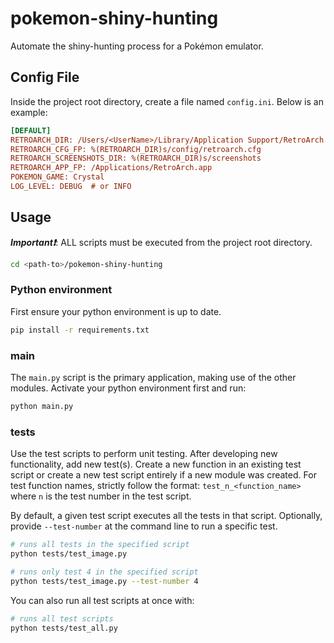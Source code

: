 # pokemon-shiny-hunting

Automate the shiny-hunting process for a Pokémon emulator.

## Config File

Inside the project root directory, create a file named `config.ini`. Below is an example:

```ini
[DEFAULT]
RETROARCH_DIR: /Users/<UserName>/Library/Application Support/RetroArch
RETROARCH_CFG_FP: %(RETROARCH_DIR)s/config/retroarch.cfg
RETROARCH_SCREENSHOTS_DIR: %(RETROARCH_DIR)s/screenshots
RETROARCH_APP_FP: /Applications/RetroArch.app
POKEMON_GAME: Crystal
LOG_LEVEL: DEBUG  # or INFO
```

## Usage

***Important❗***: ALL scripts must be executed from the project root directory.

```bash
cd <path-to>/pokemon-shiny-hunting
```

### Python environment

First ensure your python environment is up to date.

```bash
pip install -r requirements.txt
```

### main

The `main.py` script is the primary application, making use of the other modules. Activate your python environment first and run:

```bash
python main.py
```

### tests

Use the test scripts to perform unit testing. After developing new functionality, add new test(s). Create a new function in an existing test script or create a new test script entirely if a new module was created. For test function names, strictly follow the format: `test_n_<function_name>` where `n` is the test number in the test script.

By default, a given test script executes all the tests in that script. Optionally, provide `--test-number` at the command line to run a specific test.

```bash
# runs all tests in the specified script
python tests/test_image.py
```

```bash
# runs only test 4 in the specified script
python tests/test_image.py --test-number 4
```

You can also run all test scripts at once with:

```bash
# runs all test scripts
python tests/test_all.py
```
